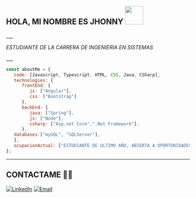 <h2> HOLA, MI NOMBRE ES JHONNY <img src="https://media.giphy.com/media/fYSnHlufseco8Fh93Z/giphy.gif" width="50"></h2>
___
<p>
   <em>
      ESTUDIANTE DE LA CARRERA DE INGENIERIA EN SISTEMAS
   </em>
</p>
___

```javascript
const aboutMe = {
   code: [Javascript, Typescript, HTML, CSS, Java, CSharp],
   technologies: {
      frontEnd: {
         js: ["Angular"],
         css: ["Bootstrap"]
      },
      backEnd: {
         java: ["Spring"],
         js: ["Node"],
         csharp: ["Asp.net Core",".Net Framework"],
      },
   databases:["mySQL", "SQLServer"],
   },
   ocupacionActual: ["ESTUDIANTE DE ULTIMO AÑO, ABIERTA A OPORTUNIDADES LABORALES"],
};
```
___
## CONTACTAME  🤝🏻
<a href="https://www.linkedin.com/in/jrc-rojas/"><img alt="LinkedIn" src="https://img.shields.io/badge/LinkedIn-Jhonny%20Rojas-blue"></a>
<a href="mailto:rojascjhonny@gmail.com"><img alt="Email" src="https://img.shields.io/badge/Email-rojascjhonny%40gmail.com-red"></a>
